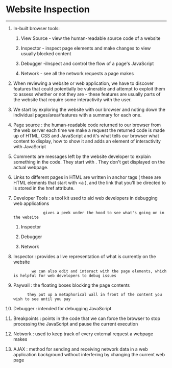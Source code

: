 # Website Inspection
- - -
1. In-built browser tools:

	1. View Source - view the human-readable source code of a website

	2. Inspector - inspect page elements and make changes to view usually blocked content

	3. Debugger -iInspect and control the flow of a page's JavaScript

	4. Network - see all the network requests a page makes

2. When reviewing a website or web application, we have to discover features that could potentially be vulnerable and attempt to exploit them to assess whether or not they are - these features are usually parts of the website that require some interactivity with the user.

3. We start by exploring the website with our browser and noting down the individual pages/area/features with a summary for each one. 

4. Page source : the human-readable code returned to our browser from the web server each time we make a request
				the returned code is made up of HTML, CSS and JavaScript and it's what tells our browser what content to display, how to show it and adds an element of interactivity with JavaScript

5. Comments are messages left by the website developer to explain something in the code. They start with <!-- and end with -->. They don't get displayed on the actual webpage.

6. Links to different pages in HTML are written in anchor tags ( these are HTML elements that start with <a ), and the link that you'll be directed to is stored in the href attribute.

7. Developer Tools : a tool kit used to aid web developers in debugging web applications

		    		gives a peek under the hood to see what's going on in the website
	1. Inspector

	2. Debugger

	3. Network
	
8. Inspector : provides a live representation of what is currently on the website
   
			   we can also edit and interact with the page elements, which is helpful for web developers to debug issues

9. Paywall : the floating boxes blocking the page contents 
    
			 they put up a metaphorical wall in front of the content you wish to see until you pay

10. Debugger : intended for debugging JavaScript 

11. Breakpoints : points in the code that we can force the browser to stop processing the JavaScript and pause the current execution

12. Network : used to keep track of every external request a webpage makes
	     
13. AJAX : method for sending and receiving network data in a web application background without interfering by changing the current web page
